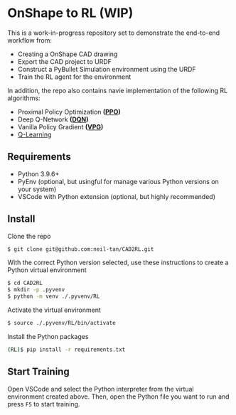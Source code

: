# OnShape to RL (WIP)
This is a work-in-progress repository set to demonstrate the end-to-end workflow from:
- Creating a OnShape CAD drawing
- Export the CAD project to URDF
- Construct a PyBullet Simulation environment using the URDF
- Train the RL agent for the environment

In addition, the repo also contains navie implementation of the following RL algorithms:
-  Proximal Policy Optimization **([PPO](https://github.com/neil-tan/CAD2RL/blob/main/cartpolev1_ppo.py))**
-  Deep Q-Network **([DQN](https://github.com/neil-tan/CAD2RL/blob/main/cartpolev1_dqn_off_policy.py))**
-  Vanilla Policy Gradient **([VPG](https://github.com/neil-tan/CAD2RL/blob/main/cartpolev1_vpg.py))**
-  [Q-Learning](https://github.com/neil-tan/CAD2RL/blob/main/cartpolev1_qtable.py)

## Requirements
- Python 3.9.6+
- PyEnv (optional, but usingful for manage various Python versions on your system)
- VSCode with Python extension (optional, but highly recommended)

## Install
Clone the repo
```bash
$ git clone git@github.com:neil-tan/CAD2RL.git
```

With the correct Python version selected, use these instructions to create a Python virtual environment
```bash
$ cd CAD2RL
$ mkdir -p .pyvenv
$ python -m venv ./.pyvenv/RL
```

Activate the virtual environment
```bash
$ source ./.pyvenv/RL/bin/activate
```

Install the Python packages
```bash
(RL)$ pip install -r requirements.txt
```

## Start Training
Open VSCode and select the Python interpreter from the virtual environment created above. Then, open the Python file you want to run and press `F5` to start training.
